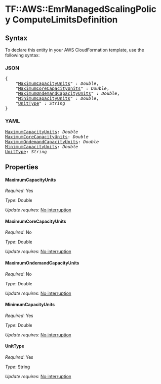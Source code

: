# TF::AWS::EmrManagedScalingPolicy ComputeLimitsDefinition

## Syntax

To declare this entity in your AWS CloudFormation template, use the following syntax:

### JSON

<pre>
{
    "<a href="#maximumcapacityunits" title="MaximumCapacityUnits">MaximumCapacityUnits</a>" : <i>Double</i>,
    "<a href="#maximumcorecapacityunits" title="MaximumCoreCapacityUnits">MaximumCoreCapacityUnits</a>" : <i>Double</i>,
    "<a href="#maximumondemandcapacityunits" title="MaximumOndemandCapacityUnits">MaximumOndemandCapacityUnits</a>" : <i>Double</i>,
    "<a href="#minimumcapacityunits" title="MinimumCapacityUnits">MinimumCapacityUnits</a>" : <i>Double</i>,
    "<a href="#unittype" title="UnitType">UnitType</a>" : <i>String</i>
}
</pre>

### YAML

<pre>
<a href="#maximumcapacityunits" title="MaximumCapacityUnits">MaximumCapacityUnits</a>: <i>Double</i>
<a href="#maximumcorecapacityunits" title="MaximumCoreCapacityUnits">MaximumCoreCapacityUnits</a>: <i>Double</i>
<a href="#maximumondemandcapacityunits" title="MaximumOndemandCapacityUnits">MaximumOndemandCapacityUnits</a>: <i>Double</i>
<a href="#minimumcapacityunits" title="MinimumCapacityUnits">MinimumCapacityUnits</a>: <i>Double</i>
<a href="#unittype" title="UnitType">UnitType</a>: <i>String</i>
</pre>

## Properties

#### MaximumCapacityUnits

_Required_: Yes

_Type_: Double

_Update requires_: [No interruption](https://docs.aws.amazon.com/AWSCloudFormation/latest/UserGuide/using-cfn-updating-stacks-update-behaviors.html#update-no-interrupt)

#### MaximumCoreCapacityUnits

_Required_: No

_Type_: Double

_Update requires_: [No interruption](https://docs.aws.amazon.com/AWSCloudFormation/latest/UserGuide/using-cfn-updating-stacks-update-behaviors.html#update-no-interrupt)

#### MaximumOndemandCapacityUnits

_Required_: No

_Type_: Double

_Update requires_: [No interruption](https://docs.aws.amazon.com/AWSCloudFormation/latest/UserGuide/using-cfn-updating-stacks-update-behaviors.html#update-no-interrupt)

#### MinimumCapacityUnits

_Required_: Yes

_Type_: Double

_Update requires_: [No interruption](https://docs.aws.amazon.com/AWSCloudFormation/latest/UserGuide/using-cfn-updating-stacks-update-behaviors.html#update-no-interrupt)

#### UnitType

_Required_: Yes

_Type_: String

_Update requires_: [No interruption](https://docs.aws.amazon.com/AWSCloudFormation/latest/UserGuide/using-cfn-updating-stacks-update-behaviors.html#update-no-interrupt)

